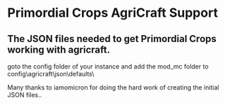# Primordial Crops AgriCraft Support

## The JSON files needed to get Primordial Crops working with agricraft.

goto the config folder of your instance and add the mod_mc folder to config\agricraft\json\defaults\


Many thanks to iamomicron for doing the hard work of creating the initial JSON files..

